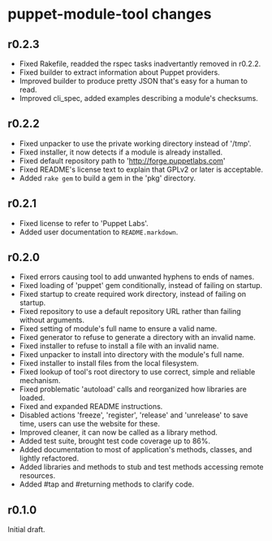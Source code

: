 puppet-module-tool changes
==========================

r0.2.3
------

* Fixed Rakefile, readded the rspec tasks inadvertantly removed in r0.2.2.
* Fixed builder to extract information about Puppet providers.
* Improved builder to produce pretty JSON that's easy for a human to read.
* Improved cli_spec, added examples describing a module's checksums.

r0.2.2
------

* Fixed unpacker to use the private working directory instead of '/tmp'.
* Fixed installer, it now detects if a module is already installed.
* Fixed default repository path to 'http://forge.puppetlabs.com'
* Fixed README's license text to explain that GPLv2 or later is acceptable.
* Added `rake gem` to build a gem in the 'pkg' directory.

r0.2.1
------

* Fixed license to refer to 'Puppet Labs'.
* Added user documentation to `README.markdown`.

r0.2.0
------

* Fixed errors causing tool to add unwanted hyphens to ends of names.
* Fixed loading of 'puppet' gem conditionally, instead of failing on startup.
* Fixed startup to create required work directory, instead of failing on startup.
* Fixed repository to use a default repository URL rather than failing without arguments.
* Fixed setting of module's full name to ensure a valid name.
* Fixed generator to refuse to generate a directory with an invalid name.
* Fixed installer to refuse to install a file with an invalid name.
* Fixed unpacker to install into directory with the module's full name.
* Fixed installer to install files from the local filesystem.
* Fixed lookup of tool's root directory to use correct, simple and reliable mechanism.
* Fixed problematic 'autoload' calls and reorganized how libraries are loaded.
* Fixed and expanded README instructions.
* Disabled actions 'freeze', 'register', 'release' and 'unrelease' to save time, users can use the website for these.
* Improved cleaner, it can now be called as a library method.
* Added test suite, brought test code coverage up to 86%.
* Added documentation to most of application's methods, classes, and lightly refactored.
* Added libraries and methods to stub and test methods accessing remote resources.
* Added #tap and #returning methods to clarify code.

r0.1.0
------

Initial draft.
